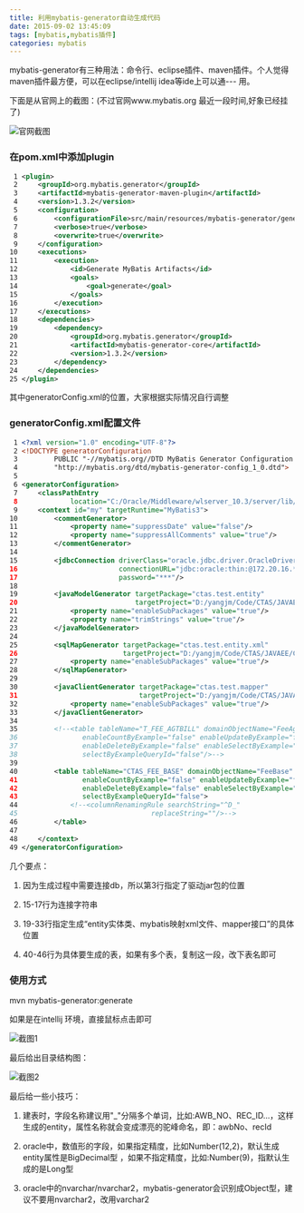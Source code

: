 ```yaml
---
title: 利用mybatis-generator自动生成代码
date: 2015-09-02 13:45:09
tags: [mybatis,mybatis插件]
categories: mybatis
---
```


mybatis-generator有三种用法：命令行、eclipse插件、maven插件。个人觉得maven插件最方便，可以在eclipse/intellij idea等ide上可以通---
用。
<!--more-->

下面是从官网上的截图：(不过官网www.mybatis.org 最近一段时间,好象已经挂了)

![官网截图](http://7xlgbq.com1.z0.glb.clouddn.com/static/images/mybatis.png)

### 在pom.xml中添加plugin

```xml
 1 <plugin>
 2     <groupId>org.mybatis.generator</groupId>
 3     <artifactId>mybatis-generator-maven-plugin</artifactId>
 4     <version>1.3.2</version>
 5     <configuration>
 6         <configurationFile>src/main/resources/mybatis-generator/generatorConfig.xml</configurationFile>
 7         <verbose>true</verbose>
 8         <overwrite>true</overwrite>
 9     </configuration>
10     <executions>
11         <execution>
12             <id>Generate MyBatis Artifacts</id>
13             <goals>
14                 <goal>generate</goal>
15             </goals>
16         </execution>
17     </executions>
18     <dependencies>
19         <dependency>
20             <groupId>org.mybatis.generator</groupId>
21             <artifactId>mybatis-generator-core</artifactId>
22             <version>1.3.2</version>
23         </dependency>
24     </dependencies>
25 </plugin>
```

其中generatorConfig.xml的位置，大家根据实际情况自行调整

### generatorConfig.xml配置文件

```xml
 1 <?xml version="1.0" encoding="UTF-8"?>
 2 <!DOCTYPE generatorConfiguration
 3         PUBLIC "-//mybatis.org//DTD MyBatis Generator Configuration 1.0//EN"
 4         "http://mybatis.org/dtd/mybatis-generator-config_1_0.dtd">
 5
 6 <generatorConfiguration>
 7     <classPathEntry
 8             location="C:/Oracle/Middleware/wlserver_10.3/server/lib/ojdbc6.jar"/>
 9     <context id="my" targetRuntime="MyBatis3">
10         <commentGenerator>
11             <property name="suppressDate" value="false"/>
12             <property name="suppressAllComments" value="true"/>
13         </commentGenerator>
14
15         <jdbcConnection driverClass="oracle.jdbc.driver.OracleDriver"
16                         connectionURL="jdbc:oracle:thin:@172.20.16.***:1521:CARGO" userId="***"
17                         password="***"/>
18
19         <javaModelGenerator targetPackage="ctas.test.entity"
20                             targetProject="D:/yangjm/Code/CTAS/JAVAEE/CTAS2CCSP/src/main/java">
21             <property name="enableSubPackages" value="true"/>
22             <property name="trimStrings" value="true"/>
23         </javaModelGenerator>
24
25         <sqlMapGenerator targetPackage="ctas.test.entity.xml"
26                          targetProject="D:/yangjm/Code/CTAS/JAVAEE/CTAS2CCSP/src/main/java">
27             <property name="enableSubPackages" value="true"/>
28         </sqlMapGenerator>
29
30         <javaClientGenerator targetPackage="ctas.test.mapper"
31                              targetProject="D:/yangjm/Code/CTAS/JAVAEE/CTAS2CCSP/src/main/java" type="XMLMAPPER">
32             <property name="enableSubPackages" value="true"/>
33         </javaClientGenerator>
34
35         <!--<table tableName="T_FEE_AGTBILL" domainObjectName="FeeAgentBill"
36                enableCountByExample="false" enableUpdateByExample="false"
37                enableDeleteByExample="false" enableSelectByExample="false"
38                selectByExampleQueryId="false"/>-->
39
40         <table tableName="CTAS_FEE_BASE" domainObjectName="FeeBase"
41                enableCountByExample="false" enableUpdateByExample="false"
42                enableDeleteByExample="false" enableSelectByExample="false"
43                selectByExampleQueryId="false">
44             <!--<columnRenamingRule searchString="^D_"
45                                 replaceString=""/>-->
46         </table>
47
48     </context>
49 </generatorConfiguration>
```

几个要点：

1. 因为生成过程中需要连接db，所以第3行指定了驱动jar包的位置

2. 15-17行为连接字符串

3. 19-33行指定生成“entity实体类、mybatis映射xml文件、mapper接口”的具体位置

4. 40-46行为具体要生成的表，如果有多个表，复制这一段，改下表名即可

### 使用方式

mvn mybatis-generator:generate

如果是在intellij 环境，直接鼠标点击即可

![截图1](http://7xlgbq.com1.z0.glb.clouddn.com/static/images/mybatis1.jpg)

最后给出目录结构图：

![截图2](http://7xlgbq.com1.z0.glb.clouddn.com/static/images/mybatis2.jpg)

最后给一些小技巧：

1. 建表时，字段名称建议用"_"分隔多个单词，比如:AWB_NO、REC_ID...，这样生成的entity，属性名称就会变成漂亮的驼峰命名，即：awbNo、recId

2. oracle中，数值形的字段，如果指定精度，比如Number(12,2)，默认生成entity属性是BigDecimal型 ，如果不指定精度，比如:Number(9)，指默认生成的是Long型

3. oracle中的nvarchar/nvarchar2，mybatis-generator会识别成Object型，建议不要用nvarchar2，改用varchar2
